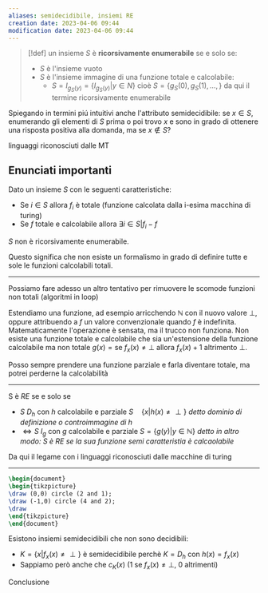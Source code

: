 ```yaml
---
aliases: semidecidibile, insiemi RE
creation date: 2023-04-06 09:44
modification date: 2023-04-06 09:44
---
```


>[!def]
>un insieme $S$ è **ricorsivamente enumerabile** se e solo se:
>- $S$ è l'insieme vuoto
>- $S$ è l'insieme immagine di una funzione totale e calcolabile:
>	- $S = I_{g_{S}(y)}=\{I_{g_{S}(y)} | y \in N\}$ cioè $S = \{ g_{S}(0), g_{S}(1),\dots, \}$ da qui il termine ricorsivamente enumerabile


Spiegando in termini piú intuitivi anche l'attributo semidecidibile: se $x \in S$, enumerando gli elementi di $S$ prima o poi trovo $x$ e sono in grado di ottenere una risposta positiva alla domanda, ma se $x \not\in S$?

linguaggi riconosciuti dalle MT

## Enunciati importanti
Dato un insieme $S$ con le seguenti caratteristiche:
- Se $i \in S$ allora $f_{i}$ è totale (funzione calcolata dalla i-esima macchina di turing)
- Se $f$ totale e calcolabile allora $\exists i \in S | f_{i} - f$

$S$ non è ricorsivamente enumerabile.

Questo significa che non esiste un formalismo in grado di definire tutte e sole le funzioni calcolabili totali.

---

Possiamo fare adesso un altro tentativo per rimuovere le scomode funzioni non totali (algoritmi in loop)

Estendiamo una funzione, ad esempio arricchendo $\mathbb{N}$ con il nuovo valore $\perp$, oppure attribuendo a $f$ un valore convenzionale quando $f$ è indefinita. Matematicamente l'operazione è sensata, ma il trucco non funziona. Non esiste una funzione totale e calcolabile che sia un'estensione della funzione calcolabile ma non totale $g(x) = \text{se }f_{x}(x)\neq \perp$ allora $f_{x}(x) + 1$ altrimento $\perp$.

Posso sempre prendere una funzione parziale e farla diventare totale, ma potrei perderne la calcolabilità

---

S è $RE$ se e solo se
- $S$ $D_{h}$ con $h$ calcolabile e parziale $S\quad \{ x | h(x) \neq \perp \}$
  *detto dominio di definizione o controimmagine di $h$* 
- $\iff S$ $I_{g}$ con $g$ calcolabile e parziale $S = \{ g(y) | y \in \mathbb{N} \}$
  *detto in altro modo: $S$ è RE se la sua funzione semi caratteristia è calcaolabile*


Da qui il legame con i linguaggi riconosciuti dalle macchine di turing

---
```tikz
\begin{document}
\begin{tikzpicture}
\draw (0,0) circle (2 and 1);
\draw (-1,0) circle (4 and 2);
\draw 
\end{tikzpicture}
\end{document}
```

Esistono insiemi semidecidibili che non sono decidibili:
- $K = \{  x | f_{x}(x) \neq \perp \}$ è semidecidibile perchè $K = D_{h}$ con $h(x) = f_{x}(x)$
- Sappiamo però anche che
  $c_{K}(x)$ ($1$ se $f_{x}(x) \neq \perp$, $0$ altrimenti)

Conclusione